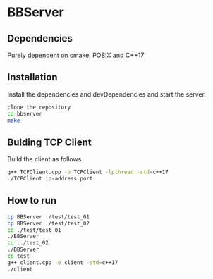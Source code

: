 # BBServer
## Dependencies
Purely dependent on cmake, POSIX and C++17

## Installation
Install the dependencies and devDependencies and start the server.
```sh
clone the repository
cd bbserver
make
```

## Bulding TCP Client
Build the client as follows
```sh
g++ TCPClient.cpp -o TCPClient -lpthread -std=c++17
./TCPClient ip-address port
```

## How to run
```sh
cp BBServer ./test/test_01
cp BBServer ./test/test_02
cd ./test/test_01
./BBServer
cd ../test_02
./BBServer
cd test
g++ client.cpp -o client -std=c++17
./client
```
